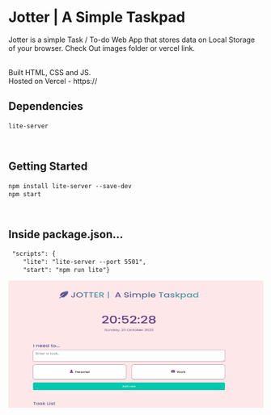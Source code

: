 # Jotter | A Simple Taskpad

Jotter is a simple Task / To-do Web App that stores data on Local Storage of your browser. 
Check Out images folder or vercel link.


<br>
Built HTML, CSS and JS.
<br>
Hosted on Vercel - https://

<br>


## Dependencies
```
lite-server
```

<br>

## Getting Started
```
npm install lite-server --save-dev
npm start
```

<br>

## Inside package.json...
```
 "scripts": {
    "lite": "lite-server --port 5501", 
    "start": "npm run lite"}
```

![My Image](preview/jotter.png)


